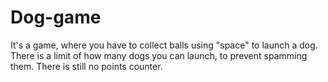 # Dog-game
It's a game, where you have to collect balls using "space" to launch a dog. <br />
There is a limit of how many dogs you can launch, to prevent spamming them.
There is still no points counter.
